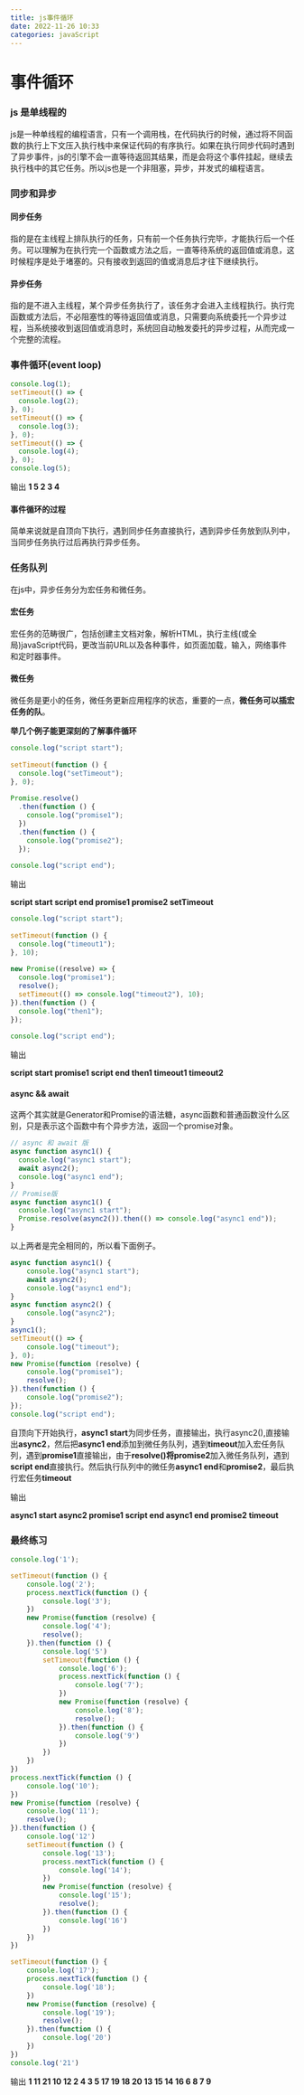 ```yaml
---
title: js事件循环
date: 2022-11-26 10:33
categories: javaScript
---
```




# 事件循环

### js 是单线程的

js是一种单线程的编程语言，只有一个调用栈，在代码执行的时候，通过将不同函数的执行上下文压入执行栈中来保证代码的有序执行。如果在执行同步代码时遇到了异步事件，js的引擎不会一直等待返回其结果，而是会将这个事件挂起，继续去执行栈中的其它任务。所以js也是一个非阻塞，异步，并发式的编程语言。

### 同步和异步

#### 同步任务

指的是在主线程上排队执行的任务，只有前一个任务执行完毕，才能执行后一个任务。可以理解为在执行完一个函数或方法之后，一直等待系统的返回值或消息，这时候程序是处于堵塞的。只有接收到返回的值或消息后才往下继续执行。

#### 异步任务

指的是不进入主线程，某个异步任务执行了，该任务才会进入主线程执行。执行完函数或方法后，不必阻塞性的等待返回值或消息，只需要向系统委托一个异步过程，当系统接收到返回值或消息时，系统回自动触发委托的异步过程，从而完成一个完整的流程。

<!-- more -->

### 事件循环(event loop)

```javascript
console.log(1);
setTimeout(() => {
  console.log(2);
}, 0);
setTimeout(() => {
  console.log(3);
}, 0);
setTimeout(() => {
  console.log(4);
}, 0);
console.log(5);
```

输出 **1 5 2 3 4**

#### 事件循环的过程

简单来说就是自顶向下执行，遇到同步任务直接执行，遇到异步任务放到队列中，当同步任务执行过后再执行异步任务。

### 任务队列

在js中，异步任务分为宏任务和微任务。

#### 宏任务

宏任务的范畴很广，包括创建主文档对象，解析HTML，执行主线(或全局)javaScript代码，更改当前URL以及各种事件，如页面加载，输入，网络事件和定时器事件。

#### 微任务

微任务是更小的任务，微任务更新应用程序的状态，重要的一点，**微任务可以插宏任务的队**。

**举几个例子能更深刻的了解事件循环**

```javascript
console.log("script start");
 
setTimeout(function () {
  console.log("setTimeout");
}, 0);
 
Promise.resolve()
  .then(function () {
    console.log("promise1");
  })
  .then(function () {
    console.log("promise2");
  });
 
console.log("script end");
```

输出 

**script start
script end
promise1
promise2
setTimeout**

```javascript
console.log("script start");
 
setTimeout(function () {
  console.log("timeout1");
}, 10);
 
new Promise((resolve) => {
  console.log("promise1");
  resolve();
  setTimeout(() => console.log("timeout2"), 10);
}).then(function () {
  console.log("then1");
});
 
console.log("script end");
```

输出 

**script start
promise1
script end
then1
timeout1
timeout2**

#### async && await

这两个其实就是Generator和Promise的语法糖，async函数和普通函数没什么区别，只是表示这个函数中有个异步方法，返回一个promise对象。

```javascript
// async 和 await 版
async function async1() {
  console.log("async1 start");
  await async2();
  console.log("async1 end");
}
// Promise版
async function async1() {
  console.log("async1 start");
  Promise.resolve(async2()).then(() => console.log("async1 end"));
}

```

以上两者是完全相同的，所以看下面例子。

```javascript
async function async1() {
    console.log("async1 start");
    await async2();
    console.log("async1 end");
}
async function async2() {
    console.log("async2");
}
async1();
setTimeout(() => {
    console.log("timeout");
}, 0);
new Promise(function (resolve) {
    console.log("promise1");
    resolve();
}).then(function () {
    console.log("promise2");
});
console.log("script end");
```

自顶向下开始执行，**async1 start**为同步任务，直接输出，执行async2(),直接输出**async2**，然后把**async1 end**添加到微任务队列，遇到**timeout**加入宏任务队列，遇到**promise1**直接输出，由于**resolve()**将**promise2**加入微任务队列，遇到**script end**直接执行。然后执行队列中的微任务**async1 end**和**promise2**，最后执行宏任务**timeout**

输出 

**async1 start
async2
promise1
script end
async1 end
promise2
timeout**

### 最终练习

```javascript
console.log('1');

setTimeout(function () {
    console.log('2');
    process.nextTick(function () {
        console.log('3');
    })
    new Promise(function (resolve) {
        console.log('4');
        resolve();
    }).then(function () {
        console.log('5')
        setTimeout(function () {
            console.log('6');
            process.nextTick(function () {
                console.log('7');
            })
            new Promise(function (resolve) {
                console.log('8');
                resolve();
            }).then(function () {
                console.log('9')
            })
        })
    })
})
process.nextTick(function () {
    console.log('10');
})
new Promise(function (resolve) {
    console.log('11');
    resolve();
}).then(function () {
    console.log('12')
    setTimeout(function () {
        console.log('13');
        process.nextTick(function () {
            console.log('14');
        })
        new Promise(function (resolve) {
            console.log('15');
            resolve();
        }).then(function () {
            console.log('16')
        })
    })
})

setTimeout(function () {
    console.log('17');
    process.nextTick(function () {
        console.log('18');
    })
    new Promise(function (resolve) {
        console.log('19');
        resolve();
    }).then(function () {
        console.log('20')
    })
})
console.log('21')
```



输出 **1 11 21 10 12 2 4 3 5 17 19 18 20 13 15 14 16 6 8 7 9**